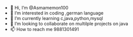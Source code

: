 - 👋 Hi, I’m @Asmamemon100
- 👀 I’m interested in coding ,german language
- 🌱 I’m currently learning c,java,python,mysql
- 💞️ I’m looking to collaborate on multilple projects on java 
- 📫 How to reach me 9881301491

<!---
Asmamemon100/Asmamemon100 is a ✨ special ✨ repository because its `README.md` (this file) appears on your GitHub profile.
You can click the Preview link to take a look at your changes.
--->
